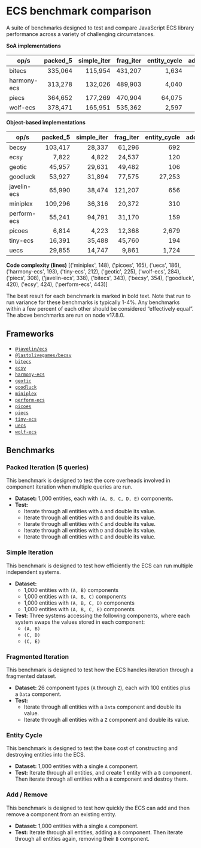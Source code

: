 # ECS benchmark comparison

A suite of benchmarks designed to test and compare JavaScript ECS library performance across a variety of challenging circumstances.

**SoA implementations**

| op/s        | packed_5 | simple_iter | frag_iter | entity_cycle | add_remove |
| ----------- | -------: | ----------: | --------: | -----------: | ---------: |
| bitecs      |  335,064 |     115,954 |   431,207 |        1,634 |      2,334 |
| harmony-ecs |  313,278 |     132,026 |   489,903 |        4,040 |      4,194 |
| piecs       |  364,652 |     177,269 |   470,904 |       64,075 |     20,649 |
| wolf-ecs    |  378,471 |     165,951 |   535,362 |        2,597 |      3,913 |

**Object-based implementations**

| op/s        | packed_5 | simple_iter | frag_iter | entity_cycle | add_remove |
| ----------- | -------: | ----------: | --------: | -----------: | ---------: |
| becsy       |  103,417 |      28,337 |    61,296 |          692 |      8,953 |
| ecsy        |    7,822 |       4,822 |    24,537 |          120 |        975 |
| geotic      |   45,957 |      29,631 |    49,482 |          106 |      1,099 |
| goodluck    |   53,927 |      31,894 |    77,575 |       27,253 |    301,727 |
| javelin-ecs |   65,990 |      38,474 |   121,207 |          656 |      3,286 |
| miniplex    |  109,296 |      36,316 |    20,372 |          310 |      6,645 |
| perform-ecs |   55,241 |      94,791 |    31,170 |          159 |        442 |
| picoes      |    6,814 |       4,223 |    12,368 |        2,679 |      4,303 |
| tiny-ecs    |   16,391 |      35,488 |    45,760 |          194 |      1,082 |
| uecs        |   29,855 |      14,747 |     9,861 |        1,724 |      5,207 |

**Code complexity (lines)**
[('miniplex', 148),
 ('picoes', 165),
 ('uecs', 186),
 ('harmony-ecs', 193),
 ('tiny-ecs', 212),
 ('geotic', 225),
 ('wolf-ecs', 284),
 ('piecs', 308),
 ('javelin-ecs', 338),
 ('bitecs', 343),
 ('becsy', 354),
 ('goodluck', 420),
 ('ecsy', 424),
 ('perform-ecs', 443)]

The best result for each benchmark is marked in bold text. Note that run to run variance for these benchmarks is typically 1-4%. Any benchmarks within a few percent of each other should be considered “effectively equal”. The above benchmarks are run on node v17.8.0.

## Frameworks

- [`@javelin/ecs`](https://github.com/3mcd/javelin)
- [`@lastolivegames/becsy`](https://github.com/lastolivegames/becsy)
- [`bitecs`](https://github.com/NateTheGreatt/bitecs)
- [`ecsy`](https://github.com/ecsyjs/ecsy)
- [`harmony-ecs`](https://github.com/3mcd/harmony-ecs)
- [`geotic`](https://github.com/ddmills/geotic)
- [`goodluck`](https://github.com/piesku/goodluck)
- [`miniplex`](https://github.com/hmans/miniplex)
- [`perform-ecs`](https://github.com/fireveined/perform-ecs)
- [`picoes`](https://github.com/ayebear/picoes)
- [`piecs`](https://github.com/sondresj/piecs)
- [`tiny-ecs`](https://github.com/bvalosek/tiny-ecs)
- [`uecs`](https://github.com/jprochazk/uecs)
- [`wolf-ecs`](https://github.com/EnderShadow8/wolf-ecs)

## Benchmarks

### Packed Iteration (5 queries)

This benchmark is designed to test the core overheads involved in component iteration when multiple queries are run.

- **Dataset:** 1,000 entities, each with `(A, B, C, D, E)` components.
- **Test:**
  - Iterate through all entities with `A` and double its value.
  - Iterate through all entities with `B` and double its value.
  - Iterate through all entities with `C` and double its value.
  - Iterate through all entities with `D` and double its value.
  - Iterate through all entities with `E` and double its value.

### Simple Iteration

This benchmark is designed to test how efficiently the ECS can run multiple independent systems.

- **Dataset:**
  - 1,000 entities with `(A, B)` components
  - 1,000 entities with `(A, B, C)` components
  - 1,000 entities with `(A, B, C, D)` components
  - 1,000 entities with `(A, B, C, E)` components
- **Test:** Three systems accessing the following components, where each system swaps the values stored in each component:
  - `(A, B)`
  - `(C, D)`
  - `(C, E)`

### Fragmented Iteration

This benchmark is designed to test how the ECS handles iteration through a fragmented dataset.

- **Dataset:** 26 component types (`A` through `Z`), each with 100 entities plus a `Data` component.
- **Test:**
  - Iterate through all entities with a `Data` component and double its value.
  - Iterate through all entities with a `Z` component and double its value.

### Entity Cycle

This benchmark is designed to test the base cost of constructing and destroying entities into the ECS.

- **Dataset:** 1,000 entities with a single `A` component.
- **Test:** Iterate through all entities, and create 1 entity with a `B` component. Then iterate through all entities with a `B` component and destroy them.

### Add / Remove

This benchmark is designed to test how quickly the ECS can add and then remove a component from an existing entity.

- **Dataset:** 1,000 entities with a single `A` component.
- **Test:** Iterate through all entities, adding a `B` component. Then iterate through all entities again, removing their `B` component.
